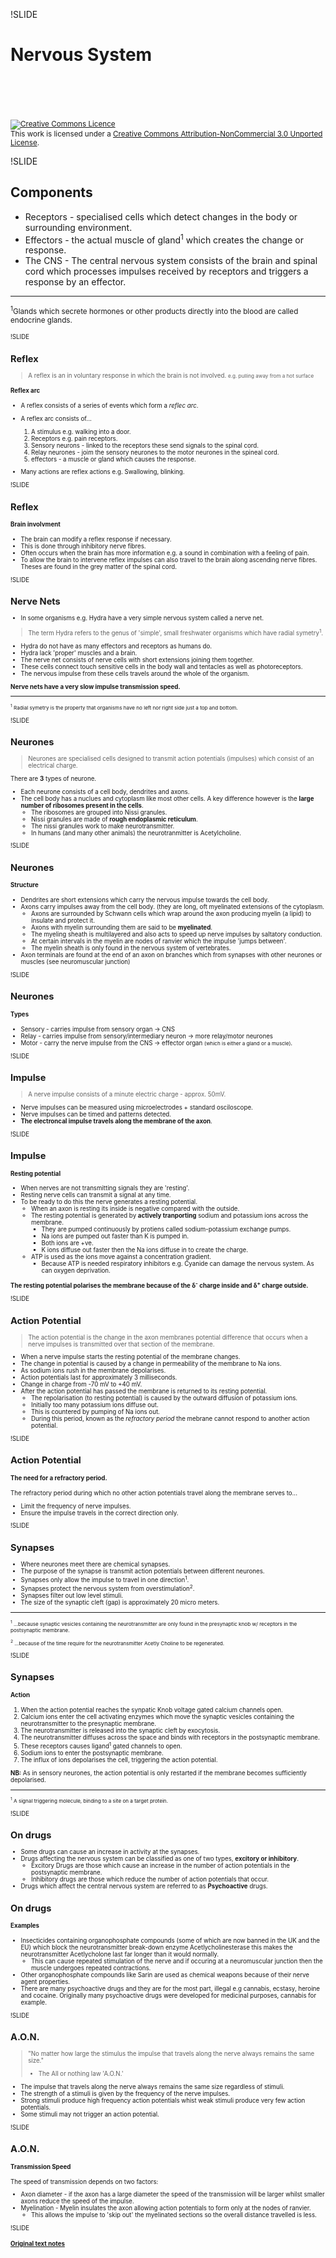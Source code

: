 !SLIDE

# Nervous System
<br><br>
<br><br>
<small><a rel="license" href="http://creativecommons.org/licenses/by-nc/3.0/deed.en_GB"><img alt="Creative Commons Licence" style="border-width:0" src="http://i.creativecommons.org/l/by-nc/3.0/88x31.png" /></a><br />This <span xmlns:dct="http://purl.org/dc/terms/" href="http://purl.org/dc/dcmitype/Text" rel="dct:type">work</span> is licensed under a <a rel="license" href="http://creativecommons.org/licenses/by-nc/3.0/deed.en_GB">Creative Commons Attribution-NonCommercial 3.0 Unported License</a>.</small>

!SLIDE

## Components

* Receptors - specialised cells which detect changes in the body or surrounding environment.
* Effectors - the actual muscle of gland<sup>1</sup> which creates the change or response.
* The CNS - The central nervous system consists of the brain and spinal cord which processes impulses received by receptors and triggers a response by an effector.
---
<small><sup>1</sup>Glands which secrete hormones or other products directly into the blood are called endocrine glands.<small>

!SLIDE

## Reflex

> A reflex is an in voluntary response in which the brain is not involved.
> <small>e.g. pulling away from a hot surface</small>

#### Reflex arc

* A reflex consists of a series of events which form a *reflec arc*.
* A reflex arc consists of...
	1. A stimulus e.g. walking into a door.
	2. Receptors e.g. pain receptors.
	3. Sensory neurons - linked to the receptors these send signals to the spinal cord.
	4. Relay neurones - joim the sensory neurones to the motor neurones in the spineal cord.
	5. effectors - a muscle or gland which causes the response.
	
* Many actions are reflex actions e.g. Swallowing, blinking.

!SLIDE

## Reflex
#### Brain involvment

* The brain can modify a reflex response if necessary.
* This is done through inhibitory nerve fibres.
* Often occurs when the brain has more information e.g. a sound in combination with a feeling of pain.
* To allow the brain to intervene reflex impulses can also travel to the brain along ascending nerve fibres. Theses are found in the grey matter of the spinal cord.

!SLIDE

## Nerve Nets

* In some organisms e.g. Hydra have a very simple nervous system called a nerve net.

> The term Hydra refers to the genus of 'simple', small freshwater organisms which have radial symetry<sup>1</sup>.

* Hydra do not have as many effectors and receptors as humans do.
* Hydra lack 'proper' muscles and a brain.
* The nerve net consists of nerve cells with short extensions joining them together.
* These cells connect touch sensitive cells in the body wall and tentacles as well as photoreceptors.
* The nervous impulse from these cells travels around the whole of the organism.

<strong>Nerve nets have a very slow impulse transmission speed.</strong>

---
<small><sup>1</sup> Radial symetry is the property that organisms have no left nor right side just a top and bottom.</small>

!SLIDE

## Neurones

> Neurones are specialised cells designed to transmit action potentials (impulses) which consist of an electrical charge.

There are <strong>3</strong> types of neurone.

* Each neurone consists of a cell body, dendrites and axons.
* The cell body has a nuclues and cytoplasm like most other cells. A key difference however is the **large number of ribosomes present in the cells**.
	* The ribosomes are grouped into Nissi granules.
	* Nissi granules are made of **rough endoplasmic reticulum**.
	* The nissi granules work to make neurotransmitter.
	* In humans (and many other animals) the neurotranmitter is Acetylcholine.

!SLIDE

## Neurones
#### Structure

* Dendrites are short extensions which carry the nervous impulse towards the cell body.
* Axons carry impulses away from the cell body. (they are long, oft myelinated extensions of the cytoplasm.
	* Axons are surrounded by Schwann cells which wrap around the axon producing myelin (a lipid) to insulate and protect it.
	* Axons with myelin surrounding them are said to be **myelinated**.
	* The myeling sheath is multilayered and also acts to speed up nerve impulses by saltatory conduction.
	* At certain intervals in the myelin are nodes of ranvier which the impulse 'jumps between'.
	* The myelin sheath is only found in the nervous system of vertebrates.
* Axon terminals are found at the end of an axon on branches which from synapses with other neurones or muscles (see neuromuscular junction)

!SLIDE

## Neurones
#### Types

* Sensory - carries impulse from sensory organ -> CNS
* Relay - carries impulse from sensory/intermediary neuron -> more relay/motor neurones
* Motor - carry the nerve impulse from the CNS -> effector organ <small>(which is either a gland or a muscle)</small>.

!SLIDE

## Impulse

> A nerve impulse consists of a minute electric charge - approx. 50mV.

* Nerve impulses can be measured using microelectrodes + standard osciloscope.
* Nerve impulses can be timed and patterns detected.
* <strong>The electroncal impulse travels along the membrane of the axon</strong>.

!SLIDE

## Impulse
#### Resting potential

* When nerves are not transmitting signals they are 'resting'.
* Resting nerve cells can transmit a signal at any time.
* To be ready to do this the nerve generates a resting potential.
	* When an axon is resting its inside is negative compared with the outside.
	* The resting potential is generated by **actively tranporting**  sodium and potassium ions across the membrane.
		* They are pumped continuously by protiens called sodium-potassium exchange pumps.
		* Na ions are pumped out faster than K is pumped in.
		* Both ions are +ve.
		* K ions diffuse out faster then the Na ions diffuse in to create the charge.
	* ATP is used as the ions move against a concentration gradient.
		* Because ATP is needed respiratory inhibitors e.g. Cyanide can damage the nervous system. As can oxygen deprivation.
	
<strong>The resting potential polarises the membrane because of the &#x03B4;<sup>-</sup> charge inside and &#x03B4;<sup>+</sup> charge outside.</strong>

!SLIDE

## Action Potential

> The action potential is the change in the axon membranes potential difference that occurs when a nerve impulses is transmitted over that section of the membrane.

* When a nerve impulse starts the resting potential of the membrane changes.
* The change in potential is caused by a change in permeability of the membrane to Na ions.
* As sodium ions rush in the membrane depolarises.
* Action potentials last for approximately 3 milliseconds.
* Change in charge from -70 mV to +40 mV.
* After the action potential has passed the membrane is returned to its resting potential.
	* The repolarisation (to resting potential) is caused by the outward diffusion of potassium ions.
	* Initially too many potassium ions diffuse out.
	* This is countered by pumping of Na ions out.
	* During this period, known as the *refractory period* the mebrane cannot respond to another action potential.
	
!SLIDE

## Action Potential
#### The need for a refractory period.

The refractory period during which no other action potentials travel along the membrane serves to...

* Limit the frequency of nerve impulses.
* Ensure the impulse travels in the correct direction only.

!SLIDE

## Synapses

* Where neurones meet there are chemical synapses.
* The purpose of the synapse is transmit action potentials between different neurones.
* Synapses only allow the impulse to travel in one direction<sup>1</sup>.
* Synapses protect the nervous system from overstimulation<sup>2</sup>.
* Synapses filter out low level stimuli.
* The size of the synaptic cleft (gap) is approximately 20 micro meters.
---
<small>
	<p><sup>1</sup> ...because synaptic vesicles containing the neurotransmitter are only found in the presynaptic knob w/ receptors in the postsynaptic membrane.</p>
	<p><sup>2</sup> ...because of the time require for the neurotransmitter Acetly Choline to be regenerated.</p>
</small>

!SLIDE

## Synapses
#### Action

1. When the action potential reaches the synpatic Knob voltage gated calcium channels open.
2. Calcium ions enter the cell activating enzymes which move the synaptic vesicles containing the neurotransmitter to the presynaptic membrane.
3. The neurotransmitter is released into the synaptic cleft by exocytosis.
4. The neurotransmitter diffuses across the space and binds with receptors in the postsynaptic membrane.
5. These receptors causes ligand<sup>1</sup> gated channels to open.
6. Sodium ions to enter the postsynaptic membrane.
7. The influx of ions depolarises the cell, triggering the action potential.

**NB:** As in sensory neurones, the action potential is only restarted if the membrane becomes sufficiently depolarised.

---
<small>
	<p><sup>1</sup> A signal triggering molecule, binding to a site on a target protein.</p>
</small>

!SLIDE

## On drugs

* Some drugs can cause an increase in activity at the synapses.
* Drugs affecting the nervous system can be classified as one of two types, **excitory or inhibitory**.
	* Excitory Drugs are those which cause an increase in the number of action potentials in the postsynaptic membrane.
	* Inhibitory drugs are those which reduce the number of action potentials that occur.
* Drugs which affect the central nervous system are referred to as **Psychoactive** drugs.

## On drugs
#### Examples

* Insecticides containing organophosphate compounds (some of which are now banned in the UK and the EU) which block the neurotransmitter break-down enzyme Acetlycholinesterase this makes the neurotransmitter Acetlycholone last far longer than it would normally.
	* This can cause repeated stimulation of the nerve and if occuring at a neuromuscular junction then the muscle undergoes repeated contractions.
* Other organophosphate compounds like Sarin are used as chemical weapons because of their nerve agent properties.
* There are many psychoactive drugs and they are for the most part, illegal e.g cannabis, ecstasy, heroine and cocaine. Originally many psychoactive drugs were developed for medicinal purposes, cannabis for example.

!SLIDE

## A.O.N.

> "No matter how large the stimulus the impulse that travels along the nerve always remains the same size."
> - The All or nothing law 'A.O.N.'

* The impulse that travels along the nerve always remains the same size regardless of stimuli.
* The strength of a stimuli is given by the frequency of the nerve impulses.
* Strong stimuli produce high frequency action potentials whist weak stimuli produce very few action potentials.
* Some stimuli may not trigger an action potential.

!SLIDE

## A.O.N.
#### Transmission Speed

The speed of transmission depends on two factors:

* Axon diameter - if the axon has a large diameter the speed of the transmission will be larger whilst smaller axons reduce the speed of the impulse.
* Myelination - Myelin insulates the axon allowing action potentials to form only at the nodes of ranvier.
	* This allows the impulse to 'skip out' the myelinated sections so the overall distance travelled is less.

!SLIDE

#### [Original text notes](https://github.com/jake5991/notebook/tree/master/biology/A2/topics/BY4/Nervous_System)

